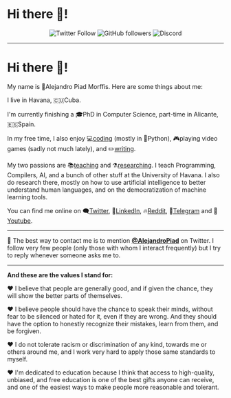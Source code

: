 # Hi there 🖖!

<center>

![Twitter Follow](https://img.shields.io/twitter/follow/AlejandroPiad?label=Follow%20on%20Twitter&color=red&style=flat) ![GitHub followers](https://img.shields.io/github/followers/apiad?label=Follow%20on%20Github&style=flat) ![Discord](https://img.shields.io/discord/768779284050477086?style=flat&label=Chat%20on%20Discord)

</center>

---

# Hi there 🖖!

My name is 👨Alejandro Piad Morffis. Here are some things about me:

I live in Havana, 🇨🇺Cuba.

I'm currently finishing a 🎓PhD in Computer Science, part-time in Alicante, 🇪🇸Spain.

In my free time, I also enjoy 💻[coding](https://apiad.net/about/projects) (mostly in 🐍Python), 🎮playing video games (sadly not much lately), and ✏️[writing](https://apiad.net/about/writing).

My two passions are 📚[teaching](https://apiad.net/about/teaching) and ⚗️[researching](https://apiad.net/about/research). I teach Programming, Compilers, AI, and a bunch of other stuff at the University of Havana. I also do research there, mostly on how to use artificial intelligence to better understand human languages, and on the democratization of machine learning tools.

You can find me online on 🗨️[Twitter](https://apiad.net/at/twitter), 💼[LinkedIn](https://apiad.net/at/linkedin), 🔥[Reddit](https:apiad.net/at/reddit), 📱[Telegram](https://apiad.net/at/telegram) and 🎥[Youtube](https://apiad.net/at/youtube).

---

💌 The best way to contact me is to mention [**@AlejandroPiad**](https://twitter.com/intent/tweet?text=Hey%20@AlejandroPiad%20...) on Twitter. I follow very few people (only those with whom I interact frequently) but I try to reply whenever someone asks me to.

---

**And these are the values I stand for:**

❤️ I believe that people are generally good, and if given the chance, they will show the better parts of themselves.

❤️ I believe people should have the chance to speak their minds, without fear to be silenced or hated for it, even if they are wrong. And they should have the option to honestly recognize their mistakes, learn from them, and be forgiven.

❤️ I do not tolerate racism or discrimination of any kind, towards me or others around me, and I work very hard to apply those same standards to myself.

❤️ I'm dedicated to education because I think that access to high-quality, unbiased, and free education is one of the best gifts anyone can receive, and one of the easiest ways to make people more reasonable and tolerant.
